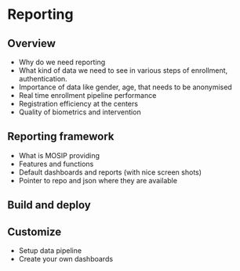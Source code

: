 # Reporting 

## Overview
*  Why do we need reporting
*  What kind of data we need to see in various steps of enrollment, authentication.
*  Importance of data like gender, age, that needs to be anonymised 
*  Real time enrollment pipeline performance
*  Registration efficiency at the centers
*  Quality of biometrics and intervention

## Reporting framework
* What is MOSIP providing
* Features and functions
* Default dashboards and reports (with nice screen shots)
* Pointer to repo and json where they are available

## Build and deploy

## Customize
* Setup data pipeline
* Create your own dashboards






